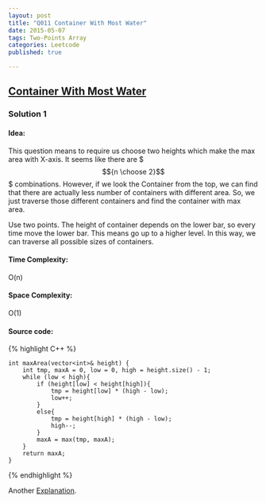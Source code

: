 ```yaml
---
layout: post
title: "Q011 Container With Most Water"
date: 2015-05-07
tags: Two-Points Array
categories: Leetcode
published: true

---
```




## [Container With Most Water ](https://leetcode.com/problems/container-with-most-water/) 

### Solution 1

#### Idea:
This question means to require us choose two heights which make the max area with X-axis. It seems like there are $$${n \choose 2}$$$ combinations. However, if we look the Container from the top, we can find that there are actually less number of containers with different area. So, we just traverse those different containers and find the container with max area.

Use two points. The height of container depends on the lower bar, so every time move the lower bar. This means go up to a higher level. In this way, we can traverse all possible sizes of containers.

#### Time Complexity:
O(n)

#### Space Complexity:
O(1)

#### Source code:
{% highlight C++ %}

    int maxArea(vector<int>& height) {
        int tmp, maxA = 0, low = 0, high = height.size() - 1;
        while (low < high){
            if (height[low] < height[high]){
                tmp = height[low] * (high - low);
                low++;
            }
            else{
                tmp = height[high] * (high - low);
                high--;
            }
            maxA = max(tmp, maxA);
        }
        return maxA;
    }

{% endhighlight %}

Another [Explanation](https://leetcode.com/discuss/11482/yet-another-way-to-see-what-happens-in-the-o-n-algorithm).
